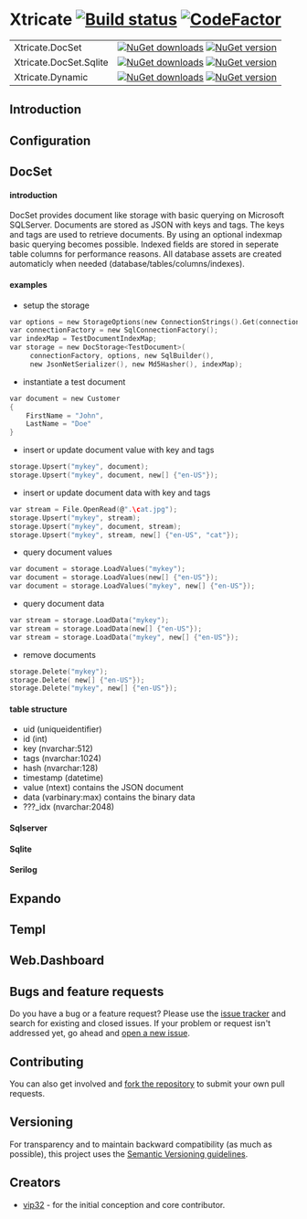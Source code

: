 # Xtricate [![Build status](https://ci.appveyor.com/api/projects/status/8dnddawd6bb3dxn9?svg=true&retina=true)](https://ci.appveyor.com/project/vip32/xtricate-docset) [![CodeFactor](https://www.codefactor.io/repository/github/vip32/xtricate/badge/master)](https://www.codefactor.io/repository/github/vip32/xtricate/overview/master)

| | |
|-------|------|
|Xtricate.DocSet|[![NuGet downloads](https://img.shields.io/nuget/dt/Xtricate.DocSet.svg)](http://www.nuget.org/packages/Xtricate.DocSet) [![NuGet version](https://img.shields.io/nuget/vpre/Xtricate.DocSet.svg)](http://www.nuget.org/packages/Xtricate.DocSet)|
|Xtricate.DocSet.Sqlite|[![NuGet downloads](https://img.shields.io/nuget/dt/Xtricate.DocSet.Sqlite.svg)](http://www.nuget.org/packages/Xtricate.DocSet.Sqlite) [![NuGet version](https://img.shields.io/nuget/vpre/Xtricate.DocSet.Sqlite.svg)](http://www.nuget.org/packages/Xtricate.DocSet.Sqlite)|
|Xtricate.Dynamic|[![NuGet downloads](https://img.shields.io/nuget/dt/Xtricate.Dynamic.svg)](http://www.nuget.org/packages/Xtricate.Dynamic) [![NuGet version](https://img.shields.io/nuget/vpre/Xtricate.Dynamic.svg)](http://www.nuget.org/packages/Xtricate.Dynamic)|


## Introduction

## Configuration
## DocSet
#### introduction
DocSet provides document like storage with basic querying on Microsoft SQLServer. 
Documents are stored as JSON with keys and tags. The keys and tags are used to retrieve documents.
By using an optional indexmap basic querying becomes possible. Indexed fields are stored in seperate table columns for performance reasons. 
All database assets are created automaticly when needed (database/tables/columns/indexes).  
#### examples
* setup the storage
```c
var options = new StorageOptions(new ConnectionStrings().Get(connectionName), databaseName: databaseName, schemaName: schemaName);
var connectionFactory = new SqlConnectionFactory();
var indexMap = TestDocumentIndexMap;
var storage = new DocStorage<TestDocument>(
     connectionFactory, options, new SqlBuilder(), 
     new JsonNetSerializer(), new Md5Hasher(), indexMap);
```
* instantiate a test document
```c
var document = new Customer
{
    FirstName = "John",
    LastName = "Doe"
}
```

* insert or update document value with key and tags
```c
storage.Upsert("mykey", document);
storage.Upsert("mykey", document, new[] {"en-US"});
```

* insert or update document data with key and tags
```c
var stream = File.OpenRead(@".\cat.jpg");
storage.Upsert("mykey", stream);
storage.Upsert("mykey", document, stream);
storage.Upsert("mykey", stream, new[] {"en-US", "cat"});
```

* query document values
```c
var document = storage.LoadValues("mykey");
var document = storage.LoadValues(new[] {"en-US"});
var document = storage.LoadValues("mykey", new[] {"en-US"});
````

* query document data
```c
var stream = storage.LoadData("mykey");
var stream = storage.LoadData(new[] {"en-US"});
var stream = storage.LoadData("mykey", new[] {"en-US"});
````

* remove documents
```c
storage.Delete("mykey");
storage.Delete( new[] {"en-US"});
storage.Delete("mykey", new[] {"en-US"});
```

#### table structure
* uid (uniqueidentifier)
* id (int)
* key (nvarchar:512)
* tags (nvarchar:1024)
* hash (nvarchar:128)
* timestamp (datetime)
* value (ntext) contains the JSON document
* data (varbinary:max) contains the binary data
* ???_idx (nvarchar:2048)

#### Sqlserver
#### Sqlite
#### Serilog
## Expando
## Templ
## Web.Dashboard

## Bugs and feature requests
Do you have a bug or a feature request? Please use the [issue tracker](https://github.com/vip32/xtricate.docset/issues) and search for existing and closed issues. If your problem or request isn't addressed yet, go ahead and [open a new issue](https://github.com/vip32/xtricate.docset/issues/new). 

## Contributing
You can also get involved and [fork the repository](https://github.com/vip32/xtricate.docset/fork) to submit your own pull requests. 

## Versioning
For transparency and to maintain backward compatibility (as much as possible), this project uses the [Semantic Versioning guidelines](http://semver.org/).

## Creators
* [vip32](https://github.com/vip32) - for the initial conception and core contributor.
